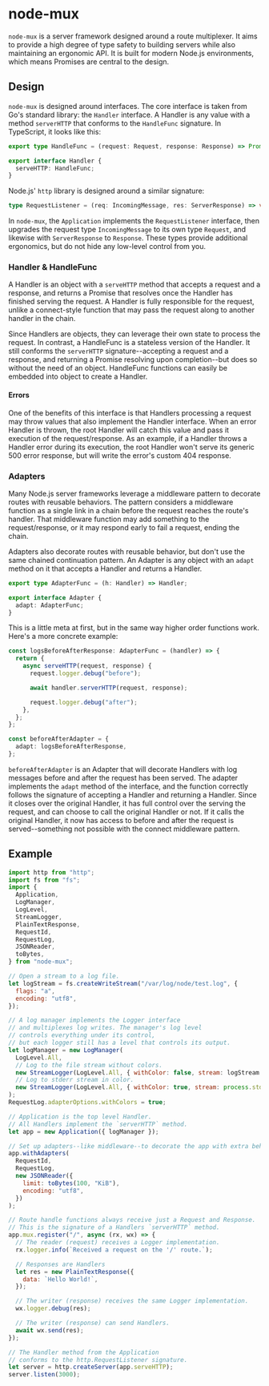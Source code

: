 # node-mux

`node-mux` is a server framework designed around a route multiplexer. It aims to provide a high
degree of type safety to building servers while also maintaining an ergonomic API. It is built for
modern Node.js environments, which means Promises are central to the design.

## Design

`node-mux` is designed around interfaces. The core interface is taken from Go's standard library:
the `Handler` interface. A Handler is any value with a method `serverHTTP` that conforms to the
`HandleFunc` signature. In TypeScript, it looks like this:

```ts
export type HandleFunc = (request: Request, response: Response) => Promise<any>;

export interface Handler {
  serveHTTP: HandleFunc;
}
```

Node.js' `http` library is designed around a similar signature:

```ts
type RequestListener = (req: IncomingMessage, res: ServerResponse) => void;
```

In `node-mux`, the `Application` implements the `RequestListener` interface, then upgrades the
request type `IncomingMessage` to its own type `Request`, and likewise with `ServerResponse` to
`Response`. These types provide additional ergonomics, but do not hide any low-level control from
you.

### Handler & HandleFunc

A Handler is an object with a `serveHTTP` method that accepts a request and a response, and returns
a Promise that resolves once the Handler has finished serving the request. A Handler is fully
responsible for the request, unlike a connect-style function that may pass the request along to
another handler in the chain.

Since Handlers are objects, they can leverage their own state to process the request. In contrast, a
HandleFunc is a stateless version of the Handler. It still conforms the `serverHTTP`
signature--accepting a request and a response, and returning a Promise resolving upon
completion--but does so without the need of an object. HandleFunc functions can easily be embedded
into object to create a Handler.

#### Errors

One of the benefits of this interface is that Handlers processing a request may throw values that
also implement the Handler interface. When an error Handler is thrown, the root Handler will catch
this value and pass it execution of the request/response. As an example, if a Handler throws a
Handler error during its execution, the root Handler won't serve its generic 500 error response, but
will write the error's custom 404 response.

### Adapters

Many Node.js server frameworks leverage a middleware pattern to decorate routes with reusable
behaviors. The pattern considers a middleware function as a single link in a chain before the
request reaches the route's handler. That middleware function may add something to the
request/response, or it may respond early to fail a request, ending the chain.

Adapters also decorate routes with reusable behavior, but don't use the same chained continuation
pattern. An Adapter is any object with an `adapt` method on it that accepts a Handler and returns a
Handler.

```ts
export type AdapterFunc = (h: Handler) => Handler;

export interface Adapter {
  adapt: AdapterFunc;
}
```

This is a little meta at first, but in the same way higher order functions work. Here's a more
concrete example:

```ts
const logsBeforeAfterResponse: AdapterFunc = (handler) => {
  return {
    async serveHTTP(request, response) {
      request.logger.debug("before");

      await handler.serverHTTP(request, response);

      request.logger.debug("after");
    },
  };
};

const beforeAfterAdapter = {
  adapt: logsBeforeAfterResponse,
};
```

`beforeAfterAdapter` is an Adapter that will decorate Handlers with log messages before and after
the request has been served. The adapter implements the `adapt` method of the interface, and the
function correctly follows the signature of accepting a Handler and returning a Handler. Since it
closes over the original Handler, it has full control over the serving the request, and can choose
to call the original Handler or not. If it calls the original Handler, it now has access to before
and after the request is served--something not possible with the connect middleware pattern.

## Example

```js
import http from "http";
import fs from "fs";
import {
  Application,
  LogManager,
  LogLevel,
  StreamLogger,
  PlainTextResponse,
  RequestId,
  RequestLog,
  JSONReader,
  toBytes,
} from "node-mux";

// Open a stream to a log file.
let logStream = fs.createWriteStream("/var/log/node/test.log", {
  flags: "a",
  encoding: "utf8",
});

// A log manager implements the Logger interface
// and multiplexes log writes. The manager's log level
// controls everything under its control,
// but each logger still has a level that controls its output.
let logManager = new LogManager(
  LogLevel.All,
  // Log to the file stream without colors.
  new StreamLogger(LogLevel.All, { withColor: false, stream: logStream }),
  // Log to stderr stream in color.
  new StreamLogger(LogLevel.All, { withColor: true, stream: process.stderr })
);
RequestLog.adapterOptions.withColors = true;

// Application is the top level Handler.
// All Handlers implement the `serverHTTP` method.
let app = new Application({ logManager });

// Set up adapters--like middleware--to decorate the app with extra behavior.
app.withAdapters(
  RequestId,
  RequestLog,
  new JSONReader({
    limit: toBytes(100, "KiB"),
    encoding: "utf8",
  })
);

// Route handle functions always receive just a Request and Response.
// This is the signature of a Handlers `serverHTTP` method.
app.mux.register("/", async (rx, wx) => {
  // The reader (request) receives a Logger implementation.
  rx.logger.info(`Received a request on the '/' route.`);

  // Responses are Handlers
  let res = new PlainTextResponse({
    data: `Hello World!`,
  });

  // The writer (response) receives the same Logger implementation.
  wx.logger.debug(res);

  // The writer (response) can send Handlers.
  await wx.send(res);
});

// The Handler method from the Application
// conforms to the http.RequestListener signature.
let server = http.createServer(app.serveHTTP);
server.listen(3000);
```
